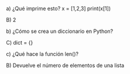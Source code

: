 a) ¿Qué imprime esto?
 x = [1,2,3]
print(x[1])

B) 2

b) ¿Cómo se crea un diccionario en Python?

C) dict = {}

c) ¿Qué hace la función len()?

B) Devuelve el número de elementos de una lista
